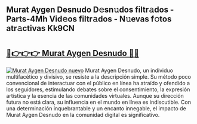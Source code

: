 ## Murat Aygen Desnudo D𝚎sn𝚞dos filtr𝚊dos - Parts-4Mh Vid𝚎os filtr𝚊dos - N𝚞evas f𝚘tos atr𝚊ctivas Kk9CN

# <h2><a href="http://mbapyb.tromn.icu/?c=Murat+Aygen+Desnudo">🔗👉👉👉 Murat Aygen Desnudo 🔗🔗</a></h2>

[![Murat Aygen Desnudo nuevo](https://i.imgur.com/pEAQMta.gif)](http://mbapyb.tromn.icu/?c=Murat+Aygen+Desnudo)
Murat Aygen Desnudo, un individuo multifacético y divisivo, se resiste a la descripción simple. Su método poco convencional de interactuar con el público en línea ha atraído y ofendido a los seguidores, estimulando debates sobre el consentimiento, la expresión artística y la esencia de las comunidades virtuales. Aunque su dirección futura no está clara, su influencia en el mundo en línea es indiscutible. Con una determinación inquebrantable y un encanto innegable, el impacto de Murat Aygen Desnudo en la comunidad digital es significativo.
